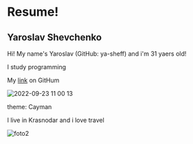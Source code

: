 # Resume!

## Yaroslav Shevchenko

Hi! My name's Yaroslav (GitHub: ya-sheff) and i'm 31 yaers old!

I study programming

My [link](https://github.com/ya-sheff) on GitHum

![2022-09-23 11 00 13](https://user-images.githubusercontent.com/113406676/191918956-269b4d27-a563-416b-b10d-b69562ae8741.jpg)

theme: Cayman

I live in Krasnodar and i love travel

![foto2](/Users/aroslav/Desktop/фото/foto2.jpg)




